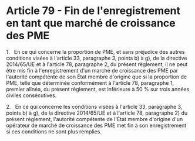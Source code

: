 # Article 79 - Fin de l'enregistrement en tant que marché de croissance des PME


1.   En ce qui concerne la proportion de PME, et sans préjudice des autres conditions visées à l'article 33, paragraphe 3, points b) à g), de la directive 2014/65/UE et à l'article 78, paragraphe 2, du présent règlement, il ne peut être mis fin à l'enregistrement d'un marché de croissance des PME par l'autorité compétente de son État membre d'origine que si la proportion de PME, telle que déterminée conformément à l'article 78, paragraphe 1, premier alinéa, du présent règlement, est inférieure à 50 % sur trois années civiles consécutives.

2.   En ce qui concerne les conditions visées à l'article 33, paragraphe 3, points b) à g), de la directive 2014/65/UE et à l'article 78, paragraphe 2) du présent règlement, l'autorité compétente de l'État membre d'origine d'un opérateur de marché de croissance des PME met fin à son enregistrement si ces conditions ne sont plus remplies.
